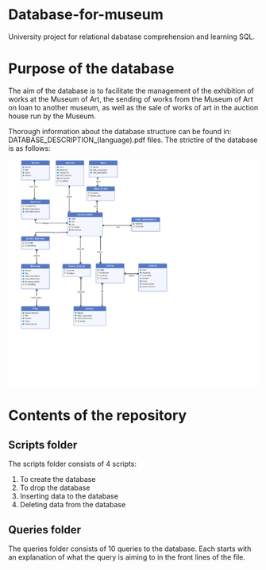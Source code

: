 # Database-for-museum
University project for relational dabatase comprehension and learning SQL.

# Purpose of the database
The aim of the database is to facilitate the management of the exhibition of works at the Museum
of Art, the sending of works from the Museum of Art on loan to another museum, as well as the
sale of works of art in the auction house run by the Museum.

Thorough information about the database structure can be found in: DATABASE_DESCRIPTION_(language).pdf files.
The strictire of the database is as follows:

<img src="erd-diagram.png" alt="drawing" width="700"/>

# Contents of the repository

## Scripts folder
The scripts folder consists of 4 scripts: 
1. To create the database
2. To drop the database
3. Inserting data to the database
4. Deleting data from the database


## Queries folder
The queries folder consists of 10 queries to the database. Each starts with an explanation of what the query is aiming to in the front lines of the file.


   
